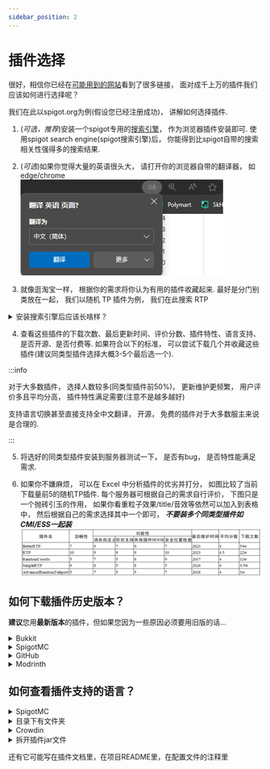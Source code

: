 ```yaml
---
sidebar_position: 2
---
```


# 插件选择

很好，相信你已经在[可能用到的网站](/docs/准备工作/可能用到的网站.md)看到了很多链接， 面对成千上万的插件我们应该如何进行选择呢？

我们在此以spigot.org为例(假设您已经注册成功)， 讲解如何选择插件.

1. (*可选，推荐*)安装一个spigot专用的[搜索引擎](https://fof1092.de/Plugins/SSE/Redirect/)， 作为浏览器插件安装即可. 使用spigot search engine(spigot搜索引擎)后， 你能得到比spigot自带的搜索相关性强得多的搜索结果.

2. (*可选*)如果你觉得大量的英语很头大， 请打开你的浏览器自带的翻译器， 如edge/chrome
![](_images/概览/浏览器翻译.png)

3. 就像逛淘宝一样， 根据你的需求将你认为有用的插件收藏起来. 最好是分门别类放在一起， 我们以随机 TP 插件为例， 我们在此搜索 RTP

<details>
    <summary>安装搜索引擎后应该长啥样？</summary>

![](_images/概览/Spigot搜索.png)

</details>

4. 查看这些插件的下载次数、最后更新时间、评价分数、插件特性、语言支持、是否开源、是否付费等. 如果符合以下的标准， 可以尝试下载几个并收藏这些插件(建议同类型插件选择大概3-5个最后选一个).

:::info

对于大多数插件， 选择人数较多(同类型插件前50%)， 更新维护更频繁， 用户评价多且平均分高， 插件特性满足需要(注意不是越多越好)

支持语言切换甚至直接支持全中文翻译， 开源， 免费的插件对于大多数服主来说是合理的.

:::

5. 将选好的同类型插件安装到服务器测试一下， 是否有bug， 是否特性能满足需求.

6. 如果你不嫌麻烦， 可以在 Excel 中分析插件的优劣并打分， 如图比较了当前下载量前5的随机TP插件. 每个服务器可根据自己的需求自行评价， 下图只是一个抛砖引玉的作用， 如果你看重粒子效果/title/音效等依然可以加入到表格中， 然后根据自己的需求选择其中一个即可， ***不要装多个同类型插件如CMI/ESS一起装***
![](_images/概览/同类插件评分选择.png)

## 如何下载插件历史版本？

**建议**您用**最新版本**的插件，但如果您因为一些原因必须要用旧版的话...

<details>
    <summary>Bukkit</summary>

![](_images/概览/历史版本-bukkit-1.png)

点击左侧文字可以查看详细内容

![](_images/概览/历史版本-bukkit-2.png)

这是更新日志

![](_images/概览/历史版本-bukkit-3.png)

</details>

<details>
    <summary>SpigotMC</summary>

![](_images/概览/历史版本-spigotmc.png)

</details>

<details>
    <summary>GitHub</summary>

在 Releases 中往下翻

![](_images/概览/历史版本-GitHub-1.png)

或者这样子

![](_images/概览/历史版本-GitHub-2.png)

![](_images/概览/历史版本-GitHub-3.png)


</details>

<details>
    <summary>Modrinth</summary>

![](_images/概览/历史版本-modrinth.png)

</details>

## 如何查看插件支持的语言？

<details>
    <summary>SpigotMC</summary>

![](_images/概览/查看语言-spigotmc.png)

</details>

<details>
    <summary>目录下有文件夹</summary>

插件文件夹中有Language，lang，locale之类的文件夹(或其他东西？)

![](_images/概览/查看语言-1.png)

找 zhcn，zh-cn，zh-CN，chinese 等字眼

![](_images/概览/查看语言-2.png)

然后一般要去插件配置文件把语言改成这里的文件名(此处为zh_cn)

</details>

<details>
    <summary>Crowdin</summary>

比如 https://www.spigotmc.org/resources/simpleclans.71242/

可以看到，语言那里给了个网站

![](_images/概览/查看语言-crowdin.png)

https://crowdin.com/project/simpleclans

看到有 Chinese Simplified chinese zh_cn zh_CN 之类的字眼就行

</details>

<details>
    <summary>拆开插件jar文件</summary>

比如 SkinsRestorer

在插件文件夹找不到语言文件夹

![](_images/概览/查看语言-拆开jar.png)

</details>

还有它可能写在插件文档里，在项目README里，在配置文件的注释里